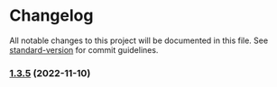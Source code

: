 # Changelog

All notable changes to this project will be documented in this file. See [standard-version](https://github.com/conventional-changelog/standard-version) for commit guidelines.

### [1.3.5](https://github.com/thesheps/greedy-http/compare/v1.1.0...v1.3.5) (2022-11-10)
